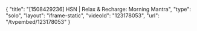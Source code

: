 {
    "title": "[1508429236] HSN | Relax & Recharge: Morning Mantra",
    "type": "solo",
    "layout": "iframe-static",
    "videoId": "123178053",
    "url": "\/tvpembed\/123178053"
}